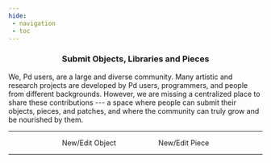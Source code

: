```yaml
---
hide:
 - navigation
 - toc
---
```

<style>
  .md-typeset h1,
  .md-content__button {
    display: none;
  }
  .md-button {
      margin: auto 40px;
  }
</style>

<h3 align="center"> Submit Objects, Libraries and Pieces</h3>

We, Pd users, are a large and diverse community. Many artistic and research projects are developed by Pd users, programmers, and people from different backgrounds. However, we are missing a centralized place to share these contributions --- a space where people can submit their objects, pieces, and patches, and where the community can truly grow and be nourished by them.

---

<div align="center">
    <a class="md-button " id="new-object">New/Edit Object</a>
    <a class="md-button " id="new-piece">New/Edit Piece</a>
</div>




---
<iframe 
  id="submit-frame"
  style="
    display: block;          /* sempre block para transição funcionar */
    width: 100%;
    height: 200px;            /* altura inicial */
    border: none;
    border-radius: 6px;
    box-shadow: 0 2px 6px rgba(0,0,0,0.1);
    overflow: hidden;
    opacity: 0;               /* inicia invisível */
    transition: opacity 0.5s ease, height 0.5s ease;
  ">
</iframe>

<script>
var newObjectBtn = document.getElementById('new-object');
var newPieceBtn = document.getElementById('new-piece');
var iframe = document.getElementById('submit-frame');

function loadIframe(url) {
    iframe.style.opacity = 0;   // esconde antes de carregar
    iframe.src = url;
    iframe.style.height = "200px"; // altura inicial mínima
}

// Botões
newObjectBtn.addEventListener('click', (e) => {
    e.preventDefault();
    loadIframe("../submit-external/index.html");
});

newPieceBtn.addEventListener('click', (e) => {
    e.preventDefault();
    loadIframe("../submit-piece/index.html");
});

// Recebe altura do iframe e faz fade-in
window.addEventListener('message', function(event) {
    if (event.data.type === 'resize-iframe') {
        iframe.style.height = event.data.height + 'px';
        // Aplica fade-in suave
        setTimeout(() => {
            iframe.style.opacity = 1;
        }, 50); // curto delay para garantir renderização
    }
});
</script>

